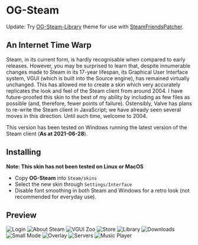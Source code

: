 # OG-Steam

Update: Try <a href="https://github.com/ungstein/OG-Steam-Library">OG-Steam-Library<a> theme for use with <a href="https://github.com/PhantomGamers/SteamFriendsPatcher">SteamFriendsPatcher<a>.

An Internet Time Warp
-

Steam, in its current form, is hardly recognisable when compared to early releases. However, you may be surprised to learn that, despite innumerable changes made to Steam in its 17-year lifespan, its Graphical User Interface system, VGUI (which is built into the Source engine), has remained virtually unchanged. This has allowed me to create a skin which very accurately replicates the look and feel of the Steam client from around 2004. I have future-proofed this skin to the best of my ability by including as few files as possible (and, therefore, fewer points of failure). Ostensibly, Valve has plans to re-write the Steam client in JavaScript; we have already seen several moves in this direction. Until such time, welcome to 2004.

This version has been tested on Windows running the latest version of the Steam client (**As at 2021-06-28**).

Installing
-

**Note: This skin has not been tested on Linux or MacOS**

* Copy **OG-Steam** into `Steam/skins`
* Select the new skin through `Settings/Interface`
* Disable font smoothing in both Steam and Windows for a retro look (not recommended for everyday use).

Preview
-

![Login](https://i.imgur.com/FdG0g2M.png)
![About Steam](https://i.imgur.com/GMRbUbi.png)
![VGUI Zoo](https://i.imgur.com/deMlNiK.png)
![Store](https://i.imgur.com/O5BduOB.png)
![Library](https://i.imgur.com/KF2y1Gv.png)
![Downloads](https://i.imgur.com/O14QhuD.png)
![Small Mode](https://i.imgur.com/HSO8YJb.png)
![Overlay](https://i.imgur.com/FxAv87f.png)
![Servers](https://i.imgur.com/CFMBKd7.png)
![Music Player](https://i.imgur.com/nBrVwqL.png)
